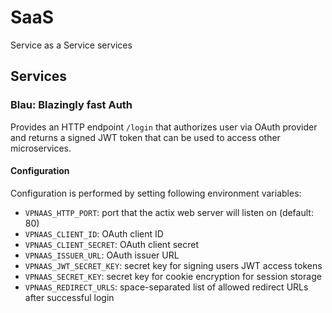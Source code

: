 # SaaS

Service as a Service services

## Services

### Blau: **Bl**azingly fast **Au**th

Provides an HTTP endpoint `/login` that authorizes user via OAuth provider and
returns a signed JWT token that can be used to access other microservices.

#### Configuration

Configuration is performed by setting following environment variables:

- `VPNAAS_HTTP_PORT`: port that the actix web server will listen on (default: 80)
- `VPNAAS_CLIENT_ID`: OAuth client ID
- `VPNAAS_CLIENT_SECRET`: OAuth client secret
- `VPNAAS_ISSUER_URL`: OAuth issuer URL
- `VPNAAS_JWT_SECRET_KEY`: secret key for signing users JWT access tokens
- `VPNAAS_SECRET_KEY`: secret key for cookie encryption for session storage
- `VPNAAS_REDIRECT_URLS`: space-separated list of allowed redirect URLs after successful login
